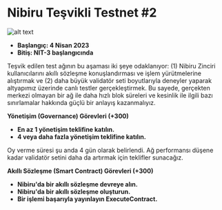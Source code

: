 # Nibiru Teşvikli Testnet #2

![alt text](https://i.hizliresim.com/7fb07pp.jpeg)


- **Başlangıç: 4 Nisan 2023**
- **Bitiş: NIT-3 başlangıcında**

Teşvik edilen test ağının bu aşaması iki şeye odaklanıyor: (1) Nibiru Zinciri kullanıcılarını akıllı sözleşme konuşlandırması ve işlem yürütmelerine alıştırmak ve (2) daha büyük validatör seti boyutlarıyla deneyler yaparak altyapımız üzerinde canlı testler gerçekleştirmek. Bu sayede, gerçekten merkezi olmayan bir ağ ile daha hızlı blok süreleri ve kesinlik ile ilgili bazı sınırlamalar hakkında güçlü bir anlayış kazanmalıyız.


**Yönetişim (Governance) Görevleri (+300)**

- **En az 1 yönetişim teklifine katılın.**
- **4 veya daha fazla yönetişim teklifine katılın.**

Oy verme süresi şu anda 4 gün olarak belirlendi. Ağ performansı düşene kadar validatör setini daha da artırmak için teklifler sunacağız.


**Akıllı Sözleşme (Smart Contract) Görevleri (+300)**

- **Nibiru'da bir akıllı sözleşme devreye alın.**
- **Nibiru'da bir akıllı sözleşme oluşturun.**
- **Bir işlemi başarıyla yayınlayın ExecuteContract.**
